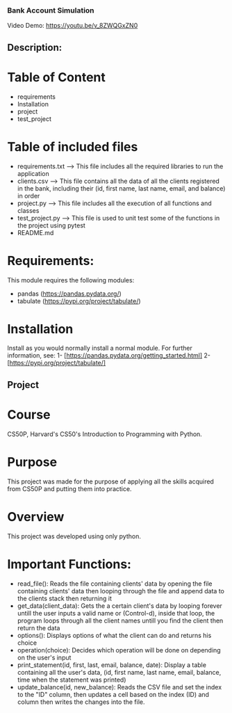 ### Bank Account Simulation
Video Demo:  <https://youtu.be/v_8ZWQGxZN0>
## Description:
# Table of Content
- requirements
- Installation
- project
- test_project

# Table of included files
- requirements.txt --> This file includes all the required libraries to run the application
- clients.csv --> This file contains all the data of all the clients registered in the bank, including their (id, first name, last name, email, and balance) in order
- project.py --> This file includes all the execution of all functions and classes
- test_project.py --> This file is used to unit test some of the functions in the project using pytest
- README.md

# Requirements:
This module requires the following modules:
- pandas (https://pandas.pydata.org/)
- tabulate (https://pypi.org/project/tabulate/)

# Installation
Install as you would normally install a normal module. For further information, see:
1- [https://pandas.pydata.org/getting_started.html]
2- [https://pypi.org/project/tabulate/]

## Project
# Course
CS50P, Harvard's CS50's Introduction to Programming with Python.
# Purpose
This project was made for the purpose of applying all the skills acquired from CS50P and putting them into practice.
# Overview
This project was developed using only python.
# Important Functions:
- read_file(): Reads the file containing clients' data by opening the file containing clients' data then looping through the file and append data to the clients stack then returning it
- get_data(client_data): Gets the a certain client's data by looping forever untill the user inputs a valid name or (Control-d), inside that loop, the program loops through all the client names untill you find the client then return the data
- options(): Displays options of what the client can do and returns his choice
- operation(choice): Decides which operation will be done on depending on the user's input
- print_statement(id, first, last, email, balance, date): Display a table containing all the user's data, (id, first name, last name, email, balance, time when the statement was printed)
- update_balance(id, new_balance): Reads the CSV file and set the index to the "ID" column, then updates a cell based on the index (ID) and column then writes the changes into the file.
